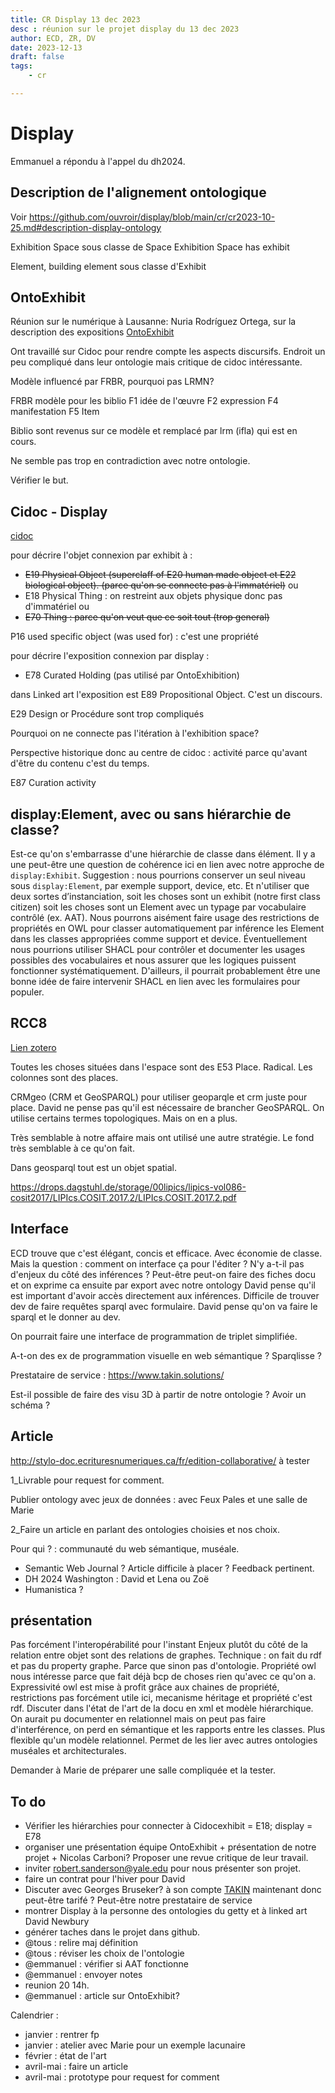 ```yaml
---
title: CR Display 13 dec 2023
desc : réunion sur le projet display du 13 dec 2023
author: ECD, ZR, DV
date: 2023-12-13
draft: false
tags:
    - cr

---
```

# Display
Emmanuel a répondu à l'appel du dh2024.

## Description de l'alignement ontologique

Voir https://github.com/ouvroir/display/blob/main/cr/cr2023-10-25.md#description-display-ontology

Exhibition Space sous classe de Space
Exhibition Space has exhibit

Element, building element sous classe d'Exhibit

## OntoExhibit
Réunion sur le numérique à Lausanne: Nuria Rodríguez Ortega, sur la description des expositions [OntoExhibit](https://andalexproject.iarthislab.eu/semantic-web-seminar/)

Ont travaillé sur Cidoc pour rendre compte les aspects discursifs. 
Endroit un peu compliqué dans leur ontologie mais critique de cidoc intéressante. 

Modèle influencé par FRBR, pourquoi pas LRMN?

FRBR modèle pour les biblio 
F1 idée de l'œuvre
F2 expression
F4 manifestation
F5 Item 

Biblio sont revenus sur ce modèle et remplacé par lrm (ifla) qui est en cours. 

Ne semble pas trop en contradiction avec notre ontologie. 

Vérifier le but.

## Cidoc - Display

[cidoc](https://cidoc-crm.org/html/cidoc_crm_v7.1.1.html)

pour décrire l'objet connexion par exhibit à : 
- ~~E19 Physical Object (superclaff of E20 human made object et E22 biological object). (parce qu'on se connecte pas à l'immatériel)~~ 
ou
- E18 Physical Thing : on restreint aux objets physique donc pas d'immatériel
ou 
- ~~E70 Thing : parce qu'on veut que ce soit tout (trop general)~~

P16 used specific object (was used for) : c'est une propriété

pour décrire l'exposition connexion par display : 
- E78 Curated Holding (pas utilisé par OntoExhibition)

dans Linked art l'exposition est E89 Propositional Object. C'est un discours. 

E29 Design or Procédure sont trop compliqués

Pourquoi on ne connecte pas l'itération à l'exhibition space? 

Perspective historique donc au centre de cidoc : activité parce qu'avant d'être du contenu c'est du temps. 

E87 Curation activity 

## display:Element, avec ou sans hiérarchie de classe?

Est-ce qu'on s'embarrasse d'une hiérarchie de classe dans élément. Il y a une peut-être une question de cohérence ici en lien avec notre approche de `display:Exhibit`. Suggestion : nous pourrions conserver un seul niveau sous `display:Element`, par exemple support, device, etc. Et n'utiliser que deux sortes d’instanciation, soit les choses sont un exhibit (notre first class citizen) soit les choses sont un Element avec un typage par vocabulaire contrôlé (ex. AAT). Nous pourrons aisément faire usage des restrictions de propriétés en OWL pour classer automatiquement par inférence les Element dans les classes appropriées comme support et device. Éventuellement nous pourrions utiliser SHACL pour contrôler et documenter les usages possibles des vocabulaires et nous assurer que les logiques puissent fonctionner systématiquement. D'ailleurs, il pourrait probablement être une bonne idée de faire intervenir SHACL en lien avec les formulaires pour populer.

## RCC8 

[Lien zotero](zotero://select/groups/2480242/items/3YHP4X2E)

Toutes les choses situées dans l'espace sont des E53 Place. Radical. Les colonnes sont des places. 

CRMgeo (CRM et GeoSPARQL) pour utiliser geoparqle et crm juste pour place.
David ne pense pas qu'il est nécessaire de brancher GeoSPARQL. On utilise certains termes topologiques. Mais on en a plus. 

Très semblable à notre affaire mais ont utilisé une autre stratégie. Le fond très semblable à ce qu'on fait. 

Dans geosparql tout est un objet spatial. 

https://drops.dagstuhl.de/storage/00lipics/lipics-vol086-cosit2017/LIPIcs.COSIT.2017.2/LIPIcs.COSIT.2017.2.pdf

## Interface

ECD trouve que c'est élégant, concis et efficace. Avec économie de classe. 
Mais la question : comment on interface ça pour l'éditer ? N'y a-t-il pas d'enjeux du côté des inférences ?
Peut-être peut-on faire des fiches docu et on exprime ca ensuite par export avec notre ontology
David pense qu'il est important d'avoir accès directement aux inférences. 
Difficile de trouver dev de faire requêtes sparql avec formulaire. David pense qu'on va faire le sparql et le donner au dev. 

On pourrait faire une interface de programmation de triplet simplifiée. 

A-t-on des ex de programmation visuelle en web sémantique ? Sparqlisse ?

Prestataire de service : https://www.takin.solutions/

Est-il possible de faire des visu 3D à partir de notre ontologie ? Avoir un schéma ?

## Article

http://stylo-doc.ecrituresnumeriques.ca/fr/edition-collaborative/ à tester

1_Livrable pour request for comment. 

Publier ontology avec jeux de données : 
avec Feux Pales et une salle de Marie

2_Faire un article en parlant des ontologies choisies et nos choix. 

Pour qui ? : communauté du web sémantique, muséale. 

- Semantic Web Journal ? Article difficile à placer ? Feedback pertinent. 
- DH 2024 Washington : David et Lena ou Zoë
- Humanistica ?

## présentation

Pas forcément l'interopérabilité pour l'instant
Enjeux plutôt du côté de la relation entre objet sont des relations de graphes. 
Technique : on fait du rdf et pas du property graphe. Parce que sinon pas d'ontologie. 
Propriété owl nous intéresse parce que fait déjà bcp de choses rien qu'avec ce qu'on a. 
Expressivité owl est mise à profit grâce aux chaines de propriété, restrictions pas forcément utile ici, mecanisme héritage et propriété c'est rdf. 
Discuter dans l'état de l'art de la docu en xml et modèle hiérarchique. On aurait pu documenter en relationnel mais on peut pas faire d'interférence, on perd en sémantique et les rapports entre les classes. Plus flexible qu'un modèle relationnel. Permet de les lier avec autres ontologies muséales et architecturales. 

Demander à Marie de préparer une salle compliquée et la tester. 

## To do 
- Vérifier les hiérarchies pour connecter à Cidocexhibit = E18; display = E78
- organiser une présentation équipe OntoExhibit + présentation de notre projet + Nicolas Carboni? Proposer une revue critique de leur travail. 
- inviter robert.sanderson@yale.edu pour nous présenter son projet.
- faire un contrat pour l'hiver pour David
- Discuter avec Georges Bruseker? à son compte [TAKIN](https://www.takin.solutions/) maintenant donc peut-être tarifé ? Peut-être notre prestataire de service
- montrer Display à la personne des ontologies du getty et à linked art David Newbury
- générer taches dans le projet dans github.
- @tous : relire maj définition 
- @tous : réviser les choix de l'ontologie
- @emmanuel : vérifier si AAT fonctionne
- @emmanuel : envoyer notes 
- reunion 20 14h. 
- @emmanuel : article sur OntoExhibit?

Calendrier :
- janvier : rentrer fp
- janvier : atelier avec Marie pour un exemple lacunaire
- février : état de l'art
- avril-mai : faire un article 
- avril-mai : prototype pour request for comment


